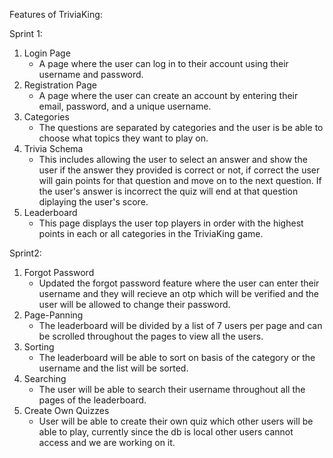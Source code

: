 Features of TriviaKing:

Sprint 1:

1. Login Page
   - A page where the user can log in to their account using their username and password.
2. Registration Page
   - A page where the user can create an account by entering their email, password, and a unique username.
3. Categories
   - The questions are separated by categories and the user is be able to choose what topics they want to play on.
4. Trivia Schema
   - This includes allowing the user to select an answer and show the user if the answer they provided is correct or not, if correct the user will gain points for that question and move on to the next question. If the user's answer is incorrect the quiz will end at that question diplaying the user's score.
5. Leaderboard
   - This page displays the user top players in order with the highest points in each or all categories in the TriviaKing game.

Sprint2:

1. Forgot Password 
   - Updated the forgot password feature where the user can enter their username and they will recieve an otp which will be verified and the user will be allowed to     change their password.
2. Page-Panning
   - The leaderboard will be divided by a list of 7 users per page and can be scrolled throughout the pages to view all the users.
3. Sorting
   - The leaderboard will be able to sort on basis of the category or the username and the list will be sorted.
4. Searching
   - The user will be able to search their username throughout all the pages of the leaderboard.
5. Create Own Quizzes
   - User will be able to create their own quiz which other users will be able to play, currently since the db is local other users cannot access and we are working    on it.
